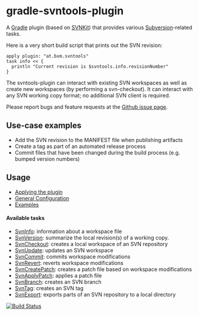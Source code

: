 # gradle-svntools-plugin

A [Gradle](https://www.gradle.org) plugin (based on [SVNKit](http://svnkit.com/)) that provides various [Subversion](http://svnbook.red-bean.com/)-related tasks.

Here is a very short build script that prints out the SVN revision:

    apply plugin: "at.bxm.svntools"
    task info << {
      println "Current revision is $svntools.info.revisionNumber"
    }

The svntools-plugin can interact with existing SVN workspaces as well as create new workspaces (by performing a svn-checkout). It can interact with any SVN working copy format; no additional SVN client is required.

Please report bugs and feature requests at the [Github issue page](https://github.com/martoe/gradle-svntools-plugin/issues).

## Use-case examples

* Add the SVN revision to the MANIFEST file when publishing artifacts
* Create a tag as part of an automated release process
* Commit files that have been changed during the build process (e.g. bumped version numbers)

## Usage

* [Applying the plugin](docs/ApplyPlugin.md)
* [General Configuration](docs/GeneralConfig.md)
* [Examples](examples/)

#### Available tasks

* [SvnInfo](docs/SvnInfo.md): information about a workspace file
* [SvnVersion](docs/SvnVersion.md): summarize the local revision(s) of a working copy.
* [SvnCheckout](docs/SvnCheckout.md): creates a local workspace of an SVN repository
* [SvnUpdate](docs/SvnUpdate.md): updates an SVN workspace
* [SvnCommit](docs/SvnCommit.md): commits workspace modifications
* [SvnRevert](docs/SvnRevert.md): reverts workspace modifications
* [SvnCreatePatch](docs/SvnCreatePatch.md): creates a patch file based on workspace modifications
* [SvnApplyPatch](docs/SvnApplyPatch.md): applies a patch file
* [SvnBranch](docs/SvnBranch.md): creates an SVN branch
* [SvnTag](docs/SvnTag.md): creates an SVN tag
* [SvnExport](docs/SvnExport.md): exports parts of an SVN repository to a local directory

[![Build Status](https://api.travis-ci.org/martoe/gradle-svntools-plugin.svg?branch=develop)](https://travis-ci.org/martoe/gradle-svntools-plugin)
